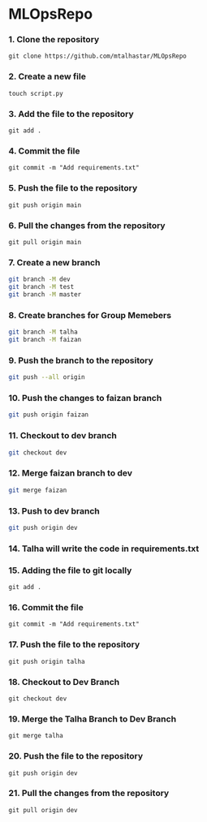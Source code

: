 # MLOpsRepo

### 1. Clone the repository

```
git clone https://github.com/mtalhastar/MLOpsRepo
```

### 2. Create a new file

```
touch script.py
```

### 3. Add the file to the repository

```
git add .
```

### 4. Commit the file

```
git commit -m "Add requirements.txt"
```

### 5. Push the file to the repository

```
git push origin main
```

### 6. Pull the changes from the repository

```
git pull origin main
```

### 7. Create a new branch

```bash
git branch -M dev
git branch -M test
git branch -M master
```

### 8. Create branches for Group Memebers

```bash
git branch -M talha
git branch -M faizan
```

### 9. Push the branch to the repository

```bash
git push --all origin
```

### 10. Push the changes to faizan branch

```bash
git push origin faizan
```

### 11. Checkout to dev branch

```bash
git checkout dev
```

### 12. Merge faizan branch to dev

```bash
git merge faizan
```

### 13. Push to dev branch

```bash
git push origin dev
```

### 14. Talha will write the code in requirements.txt

### 15. Adding the file to git locally

```
git add .
```

### 16. Commit the file

```
git commit -m "Add requirements.txt"
```

### 17. Push the file to the repository

```
git push origin talha
```

### 18. Checkout to Dev Branch

```
git checkout dev
```

### 19. Merge the Talha Branch to Dev Branch

```
git merge talha
```

### 20. Push the file to the repository

```
git push origin dev
```

### 21. Pull the changes from the repository

```
git pull origin dev
```